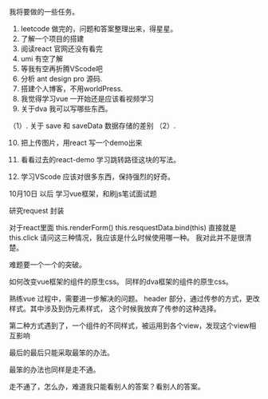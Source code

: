 我将要做的一些任务。
1. leetcode 做完的，问题和答案整理出来，得星星。
2. 了解一个项目的搭建
3. 阅读react 官网还没有看完
4. umi 有空了解
5. 等我有空再折腾VScode吧
6. 分析 ant design pro 源码.
7. 搭建个人博客，不用worldPress.
8. 我觉得学习vue  一开始还是应该看视频学习
9. 关于dva  我可以写哪些东西。

（1）. 关于 save 和 saveData  数据存储的差别
（2）.

10. 把上传图片，用react 写一个demo出来

11. 看看过去的react-demo 学习跳转路径这块的写法。
9. 学习VScode 应该对很多东西，保持强烈的好奇。

10月10日 以后
学习vue框架，和刷js笔试面试题

研究request 封装

对于react里面
this.renderForm()
this.resquestData.bind(this)
直接就是this.click
请问这三种情况，我应该是什么时候使用哪一种。
我对此并不是很清楚。

难题要一个一个的突破。

如何改变vue框架的组件的原生css。
同样的dva框架的组件的原生css。


熟练vue 过程中，需要进一步解决的问题。
header 部分，通过传参的方式，更改样式。其中涉及到伪元素样式，
这个时候我放弃了传参的这种选择。

第二种方式遇到了，一个组件的不同样式，被运用到各个view，发现这个view相互影响

最后的最后只能采取最笨的办法。

最笨的办法也同样是走不通。

走不通了，怎么办，难道我只能看别人的答案？看别人的答案。







